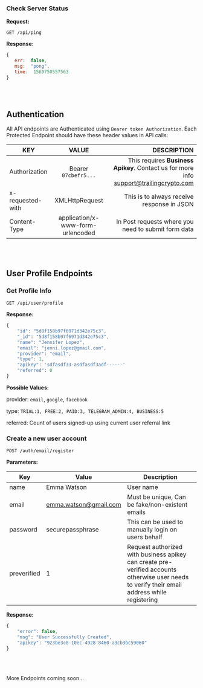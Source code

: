 ### Check Server Status

**Request:**

    GET /api/ping
    
**Response:**
```javascript  
{
   err:  false,
   msg:  "pong",
   time:  1569750557563
}
```

</br></br>
## Authentication
All API endpoints are Authenticated using `Bearer token Authorization`.
Each Protected Endpoint should have these header values in API calls:

|KEY  | VALUE |DESCRIPTION |
| ------------- |:-------------:| -----:|
|Authorization|Bearer `07cbefr5...`| This requires **Business Apikey**. Contact us for more info support@trailingcrypto.com|
| x-requested-with | XMLHttpRequest | This is to always receive response in JSON|
|Content-Type|application/x-www-form-urlencoded|In Post requests where you need to submit form data|

</br></br>

## User Profile Endpoints

### Get Profile Info
    GET /api/user/profile
**Response:**
```Javascript
{
    "id": "5d8f158b97f6971d342e75c3",
    "_id": "5d8f158b97f6971d342e75c3",
    "name": "Jennifer Lopez",
    "email": "jenni.lopez@gmail.com",
    "provider": "email",
    "type": 1,
    "apikey": 'sdfasdf33-asdfasdf3adf------'
    "referred": 0
}
```
**Possible Values:**

provider: `email`, `google`, `facebook`

type: `TRIAL:1, FREE:2, PAID:3, TELEGRAM_ADMIN:4, BUSINESS:5`

referred: Count of users signed-up using current user referral link


### Create a new user account

    POST /auth/email/register

 
 **Parameters:**
 
|Key |Value  | Description|
|--|--|--|
|name  | Emma Watson |User name|
|email|emma.watson@gmail.com|Must be unique, Can be fake/non-existent emails 
|password| securepassphrase| This can be used to manually login on users behalf
|preverified|1| Request authorized with business apikey can create pre-verified accounts otherwise user needs to verify their email address while registering

**Response:**
```Javascript
{
    "error": false,
    "msg": "User Successfully Created",
    "apikey": "923be3c8-10ec-4928-8460-a3cb3bc59060"
}
```
<br/><br/>

More Endpoints coming soon...
